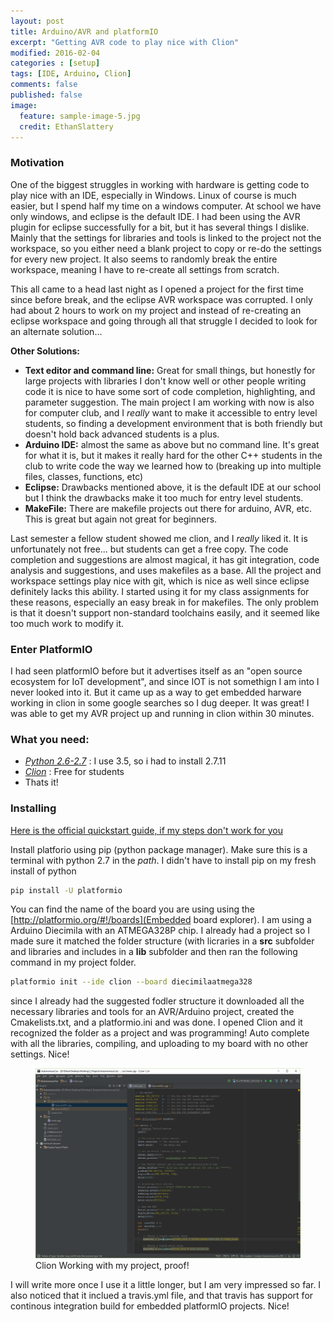 ```yaml
---
layout: post
title: Arduino/AVR and platformIO
excerpt: "Getting AVR code to play nice with Clion"
modified: 2016-02-04
categories : [setup]
tags: [IDE, Arduino, Clion]
comments: false
published: false
image:
  feature: sample-image-5.jpg
  credit: EthanSlattery
---
```

### Motivation
One of the biggest struggles in working with hardware is getting code to play nice with an IDE, especially in Windows. Linux of course is much easier, but I spend half my time on a windows computer. At school we have only windows, and eclipse is the default IDE. I had been using the AVR plugin for eclipse successfully for a bit, but it has several things I dislike. Mainly that the settings for libraries and tools is linked to the project not the workspace, so you either need a blank project to copy or re-do the settings for every new project. It also seems to randomly break the entire workspace, meaning I have to re-create all settings from scratch.

This all came to a head last night as I opened a project for the first time since before break, and the eclipse AVR workspace was corrupted. I only had about 2 hours to work on my project and instead of re-creating an eclipse workspace and going through all that struggle I decided to look for an alternate solution...

**Other Solutions:**
 * **Text editor and command line:** Great for small things, but honestly for large projects with libraries I don't know well or other people writing code it is nice to have some sort of code completion, highlighting, and parameter suggestion. The main project I am working with now is also for computer club, and I *really* want to make it accessible to entry level students, so finding a development environment that is both friendly but doesn't hold back advanced students is a plus.
 * **Arduino IDE:** almost the same as above but no command line. It's great for what it is, but it makes it really hard for the other C++ students in the club to write code the way we learned how to (breaking up into multiple files, classes, functions, etc)
 * **Eclipse:** Drawbacks mentioned above, it is the default IDE at our school but I think the drawbacks make it too much for entry level students.
 * **MakeFile:** There are makefile projects out there for arduino, AVR, etc. This is great but again not great for beginners.
 
Last semester a fellow student showed me clion, and I *really* liked it. It is unfortunately not free... but students can get a free copy. The code completion and suggestions are almost magical, it has git integration, code analysis and suggestions, and uses makefiles as a base. All the project and workspace settings play nice with git, which is nice as well since eclipse definitely lacks this ability. I started using it for my class assignments for these reasons, especially an easy break in for makefiles. The only problem is that it doesn't support non-standard toolchains easily, and it seemed like too much work to modify it.

### Enter PlatformIO
I had seen platformIO before but it advertises itself as an "open source ecosystem for IoT development", and since IOT is not somethign I am into I never looked into it. But it came up as a way to get embedded harware working in clion in some google searches so I dug deeper. It was great! I was able to get my AVR project up and running in clion within 30 minutes.

### What you need:
 * *[Python 2.6-2.7](https://www.python.org/)* : I use 3.5, so i had to install 2.7.11
 * *[Clion](https://www.jetbrains.com/student/)* : Free for students
 * Thats it!
 
### Installing
[Here is the official quickstart guide, if my steps don't work for you](http://docs.platformio.org/en/latest/quickstart.html)

Install platforio using pip (python package manager). Make sure this is a terminal with python 2.7 in the $path$. I didn't have to install pip on my fresh install of python
~~~BASH
pip install -U platformio
~~~

You can find the name of the board you are using using the [http://platformio.org/#!/boards](Embedded board explorer). I am using a Arduino Diecimila with an ATMEGA328P chip. I already had a project so I made sure it matched the folder structure (with licraries in a **src** subfolder and libraries and includes in a **lib** subfolder and then ran the following command in my project folder.
~~~BASH
platformio init --ide clion --board diecimilaatmega328
~~~

since I already had the suggested fodler structure it downloaded all the necessary libraries and tools for an AVR/Arduino project, created the Cmakelists.txt, and a platformio.ini and was done. I opened Clion and it recognized the folder as a project and was programming! Auto complete with all the libraries, compiling, and uploading to my board with no other settings. Nice!

<figure>
	<img src="/images/clion_avr.PNG">
	<figcaption>Clion Working with my project, proof!</figcaption>
</figure>

I will write more once I use it a little longer, but I am very impressed so far. I also noticed that it inclued a travis.yml file, and that travis has support for continous integration build for embedded platformIO projects. Nice!
